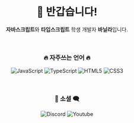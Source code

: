 
<div align="center">
<br>
<h1>👋 반갑습니다! </h1>
<p><strong>자바스크립트</strong>와 <strong>타입스크립트</strong> 학생 개발자 <strong>바닐라</strong>입니다.</p>

<br/>

<h3>🔥 자주쓰는 언어 🔥</h3>
  <p>
    <img src="https://img.shields.io/badge/JavaScript-F7DF1E?style=for-the-badge&logo=JavaScript&logoColor=black" alt="JavaScript"/> 
    <img src="https://img.shields.io/badge/TypeScript-3178C6?style=for-the-badge&logo=TypeScript&logoColor=white" alt="TypeScript"/> 
    <img src="https://img.shields.io/badge/HTML5-E34F26?style=for-the-badge&logo=HTML5&logoColor=white" alt="HTML5"/>
    <img src="https://img.shields.io/badge/CSS3-1572B6?style=for-the-badge&logo=CSS3&logoColor=white" alt="CSS3"/>
  </p>
<br/>
<h3>💬 소셜 🗨️</h3>
<p style="text-decoration: none;">
  <a href="https://discord.com/users/1053585025074999369" style="text-decoration: none;">
    <img src="https://img.shields.io/badge/discord-7289da?style=for-the-badge&logo=discord&logoColor=white" alt="Discord"/>
  </a>
  <a href="https://www.youtube.com/channel/UCeujnhsrlo4dcgW78VQH7NQ" style="text-decoration: none;">
    <img src="https://img.shields.io/badge/youtube-FF0000?style=for-the-badge&logo=youtube&logoColor=white" alt="Youtube"/>
  </a>
</p>
<br>
  <span style="font-size: 2px; opacity: 0.1%;">&#169; 2024. Nilla. all rights reserved.</span>
</div>
